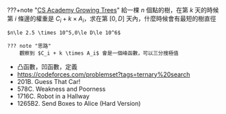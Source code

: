

???+note "[CS Academy Growing Trees](https://csacademy.com/contest/archive/task/growing-trees)"
	給一棵 $n$ 個點的樹，在第 $k$ 天的時候第 $i$ 條邊的權重是 $C_i + k \times A_i$，求在第 $[0, D]$ 天內，什麼時候會有最短的樹直徑
	

	$n\le 2.5 \times 10^5,0\le D\le 10^6$
	
	??? note "思路"
		觀察到 $C_i + k \times A_i$ 會是一個峰函數，可以三分搜極值

- 凸函數，凹函數，定義
- <https://codeforces.com/problemset?tags=ternary%20search>
- 201B. Guess That Car!
- 578C. Weakness and Poorness
- 1716C. Robot in a Hallway
- 1265B2. Send Boxes to Alice (Hard Version)